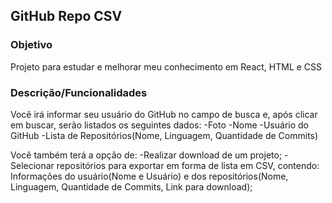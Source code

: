 ## GitHub Repo CSV

### Objetivo
Projeto para estudar e melhorar meu conhecimento em React, HTML e CSS

### Descrição/Funcionalidades
Você irá informar seu usuário do GitHub no campo de busca e, após clicar em buscar, serão listados os seguintes dados:
-Foto
-Nome
-Usuário do GitHub
-Lista de Repositórios(Nome, Linguagem, Quantidade de Commits)

Você também terá a opção de:
-Realizar download de um projeto;
-Selecionar repositórios para exportar em forma de lista em CSV, contendo: Informações do usuário(Nome e Usuário) e 
dos repositórios(Nome, Linguagem, Quantidade de Commits, Link para download);
